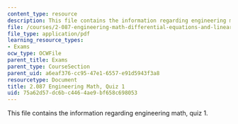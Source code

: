 ```yaml
---
content_type: resource
description: This file contains the information regarding engineering math, quiz 1.
file: /courses/2-087-engineering-math-differential-equations-and-linear-algebra-fall-2014/75a62d57dc6bc4464ae9bf658c698053_MIT2_087F14_Quiz_1_v6.pdf
file_type: application/pdf
learning_resource_types:
- Exams
ocw_type: OCWFile
parent_title: Exams
parent_type: CourseSection
parent_uid: a6eaf376-cc95-47e1-6557-e91d5943f3a8
resourcetype: Document
title: 2.087 Engineering Math, Quiz 1
uid: 75a62d57-dc6b-c446-4ae9-bf658c698053
---
```

This file contains the information regarding engineering math, quiz 1.

